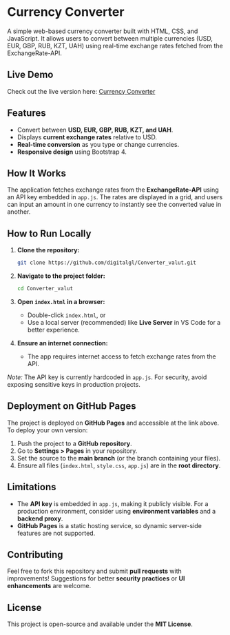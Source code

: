 
# Currency Converter

A simple web-based currency converter built with HTML, CSS, and JavaScript. It allows users to convert between multiple currencies (USD, EUR, GBP, RUB, KZT, UAH) using real-time exchange rates fetched from the ExchangeRate-API.

## Live Demo  
Check out the live version here: [Currency Converter](https://digitalgl.github.io/Converter_valut/)

## Features
- Convert between **USD, EUR, GBP, RUB, KZT, and UAH**.
- Displays **current exchange rates** relative to USD.
- **Real-time conversion** as you type or change currencies.
- **Responsive design** using Bootstrap 4.

## How It Works
The application fetches exchange rates from the **ExchangeRate-API** using an API key embedded in `app.js`. The rates are displayed in a grid, and users can input an amount in one currency to instantly see the converted value in another.

## How to Run Locally
1. **Clone the repository:**
   ```bash
   git clone https://github.com/digitalgl/Converter_valut.git
   ```

2. **Navigate to the project folder:**
   ```bash
   cd Converter_valut
   ```

3. **Open `index.html` in a browser:**
   - Double-click `index.html`, or
   - Use a local server (recommended) like **Live Server** in VS Code for a better experience.

4. **Ensure an internet connection:**
   - The app requires internet access to fetch exchange rates from the API.

*Note:* The API key is currently hardcoded in `app.js`. For security, avoid exposing sensitive keys in production projects.

## Deployment on GitHub Pages
The project is deployed on **GitHub Pages** and accessible at the link above. To deploy your own version:
1. Push the project to a **GitHub repository**.
2. Go to **Settings > Pages** in your repository.
3. Set the source to the **main branch** (or the branch containing your files).
4. Ensure all files (`index.html`, `style.css`, `app.js`) are in the **root directory**.

## Limitations
- The **API key** is embedded in `app.js`, making it publicly visible. For a production environment, consider using **environment variables** and a **backend proxy**.
- **GitHub Pages** is a static hosting service, so dynamic server-side features are not supported.

## Contributing
Feel free to fork this repository and submit **pull requests** with improvements! Suggestions for better **security practices** or **UI enhancements** are welcome.

## License
This project is open-source and available under the **MIT License**.
